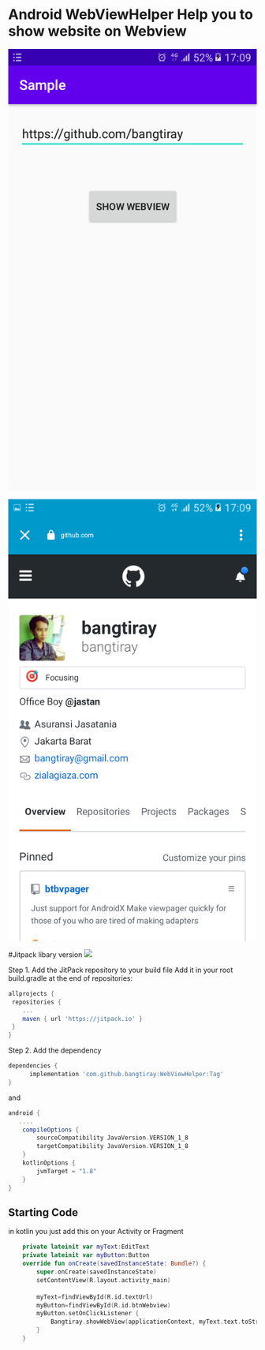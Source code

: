 # Android WebViewHelper Help you to show website on Webview

![Input Url](https://raw.githubusercontent.com/bangtiray/asset-orang/master/Screenshot_20200415-170924.png)

![Result](https://raw.githubusercontent.com/bangtiray/asset-orang/master/Screenshot_20200415-170931.png)

#Jitpack libary version
[![](https://jitpack.io/v/bangtiray/btbvpager.svg)](https://jitpack.io/#bangtiray/btbvpager) 

Step 1. Add the JitPack repository to your build file
Add it in your root build.gradle at the end of repositories:
```gradle
allprojects {
 repositories {
	...
	maven { url 'https://jitpack.io' }
 }
}
```
Step 2. Add the dependency
```gradle
dependencies {
      implementation 'com.github.bangtiray:WebViewHelper:Tag'
}
```
and 
```gradle
android {
   ....
    compileOptions {
        sourceCompatibility JavaVersion.VERSION_1_8
        targetCompatibility JavaVersion.VERSION_1_8
    }
    kotlinOptions {
        jvmTarget = "1.8"
    }
}
```
## Starting Code

in kotlin you just add this on your Activity or Fragment
```kotlin
    private lateinit var myText:EditText
    private lateinit var myButton:Button
    override fun onCreate(savedInstanceState: Bundle?) {
        super.onCreate(savedInstanceState)
        setContentView(R.layout.activity_main)

        myText=findViewById(R.id.textUrl)
        myButton=findViewById(R.id.btnWebview)
        myButton.setOnClickListener {
            Bangtiray.showWebView(applicationContext, myText.text.toString(), "", false)
        }
    }
```

